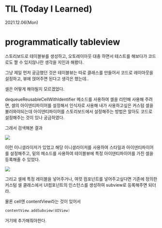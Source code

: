 # TIL (Today I Learned)

2021.12.06(Mon)

# programmatically tableview

스토리보드로 테이블뷰를 생성하고, 오토레이아웃 대충 하면서 테스트를 해보다가 코드로도 짤 수 있지않나란 생각을 지인과 해봤다.

그냥 제일 먼저 궁금했던 것은 테이블뷰는 따로 클래스를 만들어서 코드로 레이아웃을 설정하고, 뷰에 얹어주면 된다고 생각은 했는데..

셀은 어떻게 해야될지 모르겠었다. 

dequeueReusableCellWithIdentifier 메소드를 사용하여 셀을 리턴해 사용해 주려면, 셀의 아이덴티파이어를 설정해서 인식자로 사용해 내가 사용하고싶은 커스텀 셀을 불러와야되는데 아이덴티파이어를 스토리보드에서 설정해주는 방법은 알아도 코드로 설정해주는 것이 있나 궁금하였다.

그래서 검색해본 결과

![](https://images.velog.io/images/yim2627/post/dfed991c-9ed9-4566-8474-952b53abe892/image.png)

이런 이니셜라이저가 있었고 해당 이니셜라이저를 사용하여 스타일과 아이덴티파이어를 설정해주고, 밑의 메소드를 사용하여 테이블뷰에 특정 아이덴티파이어를 가진 셀을 등록해줄 수 있었다.

![](https://images.velog.io/images/yim2627/post/5deacd9b-a38b-4a01-b2d3-80dfb2d02339/image.png)

그리고 셀에 특정 레이블을 넣어주거나, 여럿 컴포넌트를 넣어주고싶다면 기존에 정의한 커스텀 셀 클래스에서 UI컴포넌트의 인스턴스를 생성하여 subview로 등록해주면 되더라.

물론 cell엔 contentView라는 것이 있어서 

```swift
contentView.addSubview(UIView)
```

거기에 추가해줘야한다.



